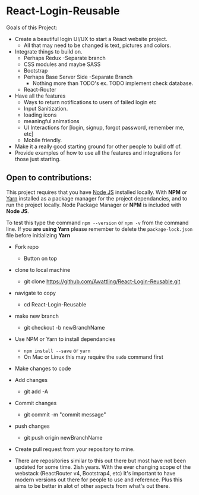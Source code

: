 # React-Login-Reusable

Goals of this Project: 
- Create a beautiful login UI/UX to start a React website project.
    - All that may need to be changed is text, pictures and colors.  
- Integrate things to build on.
    - Perhaps Redux -Separate branch
    - CSS modules and maybe SASS
    - Bootstrap
    - Perhaps Base Server Side -Separate Branch
        - Nothing more than TODO's ex. TODO implement check database.
    - React-Router
- Have all the features 
    - Ways to return notifications to users of failed login etc
    - Input Sanitization. 
    - loading icons
    - meaningful animations
    - UI Interactions for [login, signup, forgot password, remember me, etc]
    - Mobile friendly. 
- Make it a really good starting ground for other people to build off of. 
- Provide examples of how to use all the features and integrations for those just starting. 


## Open to contributions: 
This project requires that you have [Node JS](https://www.nodejs.org) installed locally. With **NPM** or [Yarn](https://yarnpkg.com/) installed as a package manager for the project dependancies, and to run the project locally. Node Package Manager or **NPM** is included with **Node JS**. 

To test this type the command `npm --version` or `npm -v` from the command line.
If you **are using Yarn** please remember to delete the `package-lock.json` file before initializing **Yarn**

- Fork repo
    - Button on top
- clone to local machine
    - git clone https://github.com/Awattling/React-Login-Reusable.git 
- navigate to copy
    - cd React-Login-Reusable
- make new branch 
    - git checkout -b newBranchName
- Use NPM or Yarn to install dependancies 
    - `npm install --save` or `yarn`
    - On Mac or Linux this may require the `sudo` command first
- Make changes to code
- Add changes 
    - git add -A
- Commit changes
    - git commit -m "commit message"
- push changes 
    - git push origin newBranchName
- Create pull request from your repository to mine.


- There are repositories similar to this out there but most have not been updated for some time. 
2ish years. With the ever changing scope of the webstack (ReactRouter v4, Bootstrap4, etc) It's
important to have modern versions out there for people to use and reference. Plus this aims to be 
better in alot of other aspects from what's out there. 
